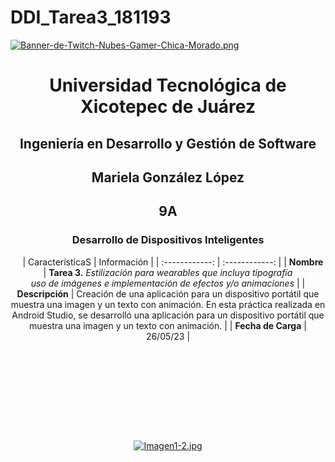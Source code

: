 # DDI_Tarea3_181193

[![Banner-de-Twitch-Nubes-Gamer-Chica-Morado.png](https://i.postimg.cc/15q3LFXF/Banner-de-Twitch-Nubes-Gamer-Chica-Morado.png)](https://postimg.cc/MvzwBvyZ)

<div align="center">
  
# Universidad Tecnológica de Xicotepec de Juárez


## Ingeniería en Desarrollo y Gestión de Software
## Mariela González López
## 9A
### Desarrollo de Dispositivos Inteligentes

&nbsp;
&nbsp;
|  CaracterísticaS |  Información |
| :------------: | :------------: |
| **Nombre**  |  **Tarea 3.** *Estilización para wearables que incluya tipografía <br> uso de imágenes e implementación de efectos y/o animaciones* |
| **Descripción**  | Creación de una aplicación para un dispositivo portátil que muestra una imagen y un texto con animación. En esta práctica realizada en Android Studio, se desarrolló una aplicación para un dispositivo portátil que muestra una imagen y un texto con animación. |
|  **Fecha de Carga** | 26/05/23  |

&nbsp;
&nbsp;

&nbsp;
&nbsp;

<br>
<br>
<br>
<br>

[![Imagen1-2.jpg](https://i.postimg.cc/x1swjyVj/Imagen1-2.jpg)](https://postimg.cc/0zwWcSNh)
